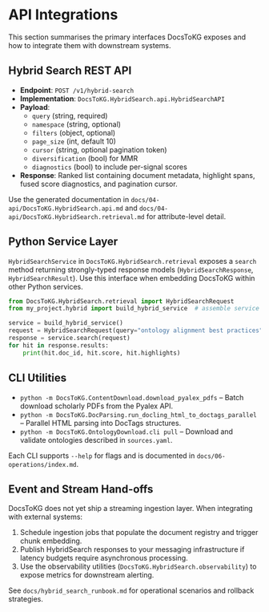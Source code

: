 # API Integrations

This section summarises the primary interfaces DocsToKG exposes and how to integrate them with downstream systems.

## Hybrid Search REST API

- **Endpoint**: `POST /v1/hybrid-search`
- **Implementation**: `DocsToKG.HybridSearch.api.HybridSearchAPI`
- **Payload**:
  - `query` (string, required)
  - `namespace` (string, optional)
  - `filters` (object, optional)
  - `page_size` (int, default 10)
  - `cursor` (string, optional pagination token)
  - `diversification` (bool) for MMR
  - `diagnostics` (bool) to include per-signal scores
- **Response**: Ranked list containing document metadata, highlight spans, fused score diagnostics, and pagination cursor.

Use the generated documentation in `docs/04-api/DocsToKG.HybridSearch.api.md` and `docs/04-api/DocsToKG.HybridSearch.retrieval.md` for attribute-level detail.

## Python Service Layer

`HybridSearchService` in `DocsToKG.HybridSearch.retrieval` exposes a `search` method returning strongly-typed response models (`HybridSearchResponse`, `HybridSearchResult`). Use this interface when embedding DocsToKG within other Python services.

```python
from DocsToKG.HybridSearch.retrieval import HybridSearchRequest
from my_project.hybrid import build_hybrid_service  # assemble service per docs/06-operations/index.md

service = build_hybrid_service()
request = HybridSearchRequest(query="ontology alignment best practices", page_size=5)
response = service.search(request)
for hit in response.results:
    print(hit.doc_id, hit.score, hit.highlights)
```

## CLI Utilities

- `python -m DocsToKG.ContentDownload.download_pyalex_pdfs` – Batch download scholarly PDFs from the Pyalex API.
- `python -m DocsToKG.DocParsing.run_docling_html_to_doctags_parallel` – Parallel HTML parsing into DocTags structures.
- `python -m DocsToKG.OntologyDownload.cli pull` – Download and validate ontologies described in `sources.yaml`.

Each CLI supports `--help` for flags and is documented in `docs/06-operations/index.md`.

## Event and Stream Hand-offs

DocsToKG does not yet ship a streaming ingestion layer. When integrating with external systems:

1. Schedule ingestion jobs that populate the document registry and trigger chunk embedding.
2. Publish HybridSearch responses to your messaging infrastructure if latency budgets require asynchronous processing.
3. Use the observability utilities (`DocsToKG.HybridSearch.observability`) to expose metrics for downstream alerting.

See `docs/hybrid_search_runbook.md` for operational scenarios and rollback strategies.
